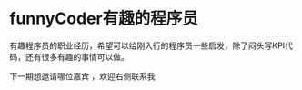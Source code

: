 # funnyCoder有趣的程序员
<script setup>
import { VPTeamMembers } from 'vitepress/theme'
import {biliSvg} from './.vitepress/util'

const members = [
    {
    avatar: 'https://avatars.githubusercontent.com/u/6937879?v=4',
    name: '唐金州',
    title: '09.前端独立开发者的选择和坚持-AntDesignVue作者唐金州',
    links: [
      {icon:{svg:biliSvg},link:"https://www.bilibili.com/video/BV1u24y1x74C/"},
      { icon: 'github', link: 'https://github.com/tangjinzhou' },
      // { icon: 'twitter', link: 'https://twitter.com/ewind1994' }
    ]
  },
  {
    avatar: 'https://avatars.githubusercontent.com/u/7312949?v=4',
    name: 'doodlewind-雪碧',
    title: '08.前端已死？不存在的-前端开源也能融资千万美元-doodlewind雪碧分享开源创业之旅',
    links: [
      {icon:{svg:biliSvg},link:"https://www.bilibili.com/video/BV1cs4y1h7as/"},
      { icon: 'github', link: 'https://github.com/doodlewind' },
      { icon: 'twitter', link: 'https://twitter.com/ewind1994' }
    ]
  },
  {
    avatar: 'https://avatars.githubusercontent.com/u/14146560?v=4',
    name: 'HcySunYang-霍春阳',
    title: '07.【Vuejs设计与实现作者】霍春阳访谈| 学历吃亏也能进大厂|搞开源的典范 | Vuejs成员|',
    links: [
      {icon:{svg:biliSvg},link:"https://www.bilibili.com/video/BV1c5411Q7mv/"},
      { icon: 'github', link: 'https://github.com/hcySunYang' },
      { icon: 'twitter', link: 'https://twitter.com/HcySunYang' }
    ]
  },
  {
    avatar: 'https://avatars.githubusercontent.com/u/26037703?v=4',
    name: '程序员鱼皮',
    title: '06.“听说你做的网站经常被攻击？”对线程序员鱼皮| 职业规划 | 知识星球 | 大学生学习建议',
    links: [
      {icon:{svg:biliSvg},link:"https://www.bilibili.com/video/BV1CY411n7yr/"},
      { icon: 'github', link: 'https://github.com/liyupi' },
      // { icon: 'twitter', link: 'https://twitter.com/HcySunYang' }
    ]
  },
  {
    avatar: 'https://avatars.githubusercontent.com/u/12064746?v=4',
    name: '阿崔cxr',
    title: '05.【拥抱开源】自由职业的大崔哥 | 从迷茫到快速成长',
    links: [
      {icon:{svg:biliSvg},link:"https://www.bilibili.com/video/BV19T4y1m7Yi/"},
      { icon: 'github', link: 'https://github.com/cuixiaorui' },
      // { icon: 'twitter', link: 'https://twitter.com/HcySunYang' }
    ]
  },
  {
    avatar: 'https://avatars.githubusercontent.com/u/11247099?v=4',
    name: 'Anthony Fu',
    title: '04.Vue和NuxtLabs核心成员Anthony Fu的开源人生',
    links: [
      {icon:{svg:biliSvg},link:"https://www.bilibili.com/video/BV1eS4y1S7zB/"},
      { icon: 'github', link: 'https://github.com/antfu' },
      { icon: 'twitter', link: 'https://twitter.com/antfu7' }
    ]
  },
    {
    avatar: 'https://avatars.githubusercontent.com/u/240147?v=4',
    name: '面向工资编程-Auxten',
    title: '03.我用比特币，在北京买了房子',
    links: [
      {icon:{svg:biliSvg},link:"https://www.bilibili.com/video/BV1Wb4y1Q7Kd/"},
      { icon: 'github', link: 'https://github.com/auxten' },
      // { icon: 'twitter', link: 'https://twitter.com/antfu7' }
    ]
  },
      {
    avatar: 'https://avatars.githubusercontent.com/u/726566?v=4',
    name: 'Winter',
    title: '02.程序员如何在职场上给自己找个导师实现加速成长',
    links: [
      {icon:{svg:biliSvg},link:"https://www.bilibili.com/video/BV18Z4y137jV/"},
      { icon: 'github', link: 'https://github.com/wintercn' },
      // { icon: 'twitter', link: 'https://twitter.com/antfu7' }
    ]
  },
        {
    avatar: 'https://avatars.githubusercontent.com/u/470058?v=4',
    name: '廖雪峰',
    title: '01.技术偶像廖雪峰成长分享',
    links: [
      {icon:{svg:biliSvg},link:"https://www.bilibili.com/video/BV12i4y1V78b/"},
      { icon: 'github', link: 'https://github.com/michaelliao' },
      // { icon: 'twitter', link: 'https://twitter.com/antfu7' }
    ]
  },
          {
    avatar: 'https://avatars.githubusercontent.com/u/1905176?v=4',
    name: '花果山大圣',
    title: '00.非科班前端老司机从2K到40K之路',
    links: [
      {icon:{svg:biliSvg},link:"https://www.bilibili.com/video/BV12i4y1V78b/"},
      { icon: 'github', link: 'https://github.com/shengxinjing' },
      { icon: 'twitter', link: 'https://twitter.com/shengxj1' }
    ]
  },
]

</script>

有趣程序员的职业经历，希望可以给刚入行的程序员一些启发，除了闷头写KPI代码，还有很多有趣的事情可以做。

下一期想邀请哪位嘉宾 ，欢迎右侧联系我

<VPTeamMembers size="small" :members="members" />
